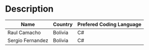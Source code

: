 # Description 

Name | Country | Prefered Coding Language 
------------ | ------------- | ------------
Raul Camacho | Bolivia | C#
Sergio Fernandez | Bolivia | C# 

